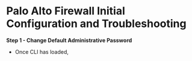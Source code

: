 # Palo Alto Firewall Initial Configuration and Troubleshooting

**Step 1 - Change Default Administrative Password** 

 - Once CLI has loaded, 
